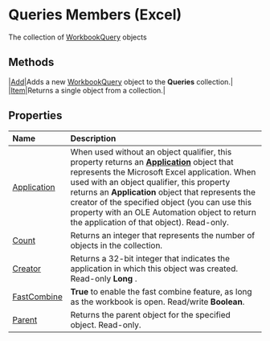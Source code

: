 
# Queries Members (Excel)

The collection of [WorkbookQuery](2a27186f-5e02-f026-bee2-b4c7aa852711.md) objects


## Methods
<a name="methods"> </a>



|[Add](184711c0-2ce4-ba6e-df56-1f7fdd60ab2c.md)|Adds a new [WorkbookQuery](2a27186f-5e02-f026-bee2-b4c7aa852711.md) object to the **Queries** collection.|
|[Item](d87f5019-dde2-972a-67f8-de7bf5d07b66.md)|Returns a single object from a collection.|

## Properties
<a name="properties"> </a>



|**Name**|**Description**|
|:-----|:-----|
|[Application](83778da5-1c09-1465-f651-88eb00179da3.md)|When used without an object qualifier, this property returns an  **[Application](19b73597-5cf9-4f56-8227-b5211f657f6f.md)** object that represents the Microsoft Excel application. When used with an object qualifier, this property returns an **Application** object that represents the creator of the specified object (you can use this property with an OLE Automation object to return the application of that object). Read-only.|
|[Count](b9553330-01ff-8c31-ba10-62176f1ba0b7.md)|Returns an integer that represents the number of objects in the collection.|
|[Creator](1e20a980-6f8d-e780-dd0e-3f0b428d97ea.md)|Returns a 32-bit integer that indicates the application in which this object was created. Read-only  **Long** .|
|[FastCombine](6d34ab2f-5dd4-6dd9-74c0-b49c600db45b.md)| **True** to enable the fast combine feature, as long as the workbook is open. Read/write **Boolean**.|
|[Parent](01f66159-a7bd-bffd-29a7-ff13c20fadb0.md)|Returns the parent object for the specified object. Read-only.|

